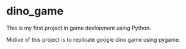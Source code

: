 # dino_game

This is my first project in game devlopment using Python.

Motive of this project is to replicate google dino game using pygame.
